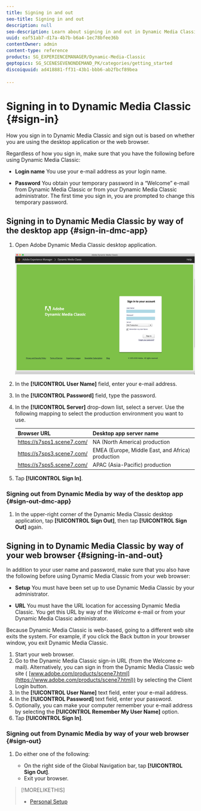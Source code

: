 ```yaml
---
title: Signing in and out
seo-title: Signing in and out
description: null
seo-description: Learn about signing in and out in Dynamic Media Classic
uuid: eaf51ab7-d17a-4b7b-b6a4-1ec78bfee36b
contentOwner: admin
content-type: reference
products: SG_EXPERIENCEMANAGER/Dynamic-Media-Classic
geptopics: SG_SCENESEVENONDEMAND_PK/categories/getting_started
discoiquuid: ad418881-ff31-43b1-bbb6-ab2fbcf89bea

---
```


<!-- UPDATE THIS TOPIC AFTER DECEMBER 31, 2020!!!!! -->

# Signing in to Dynamic Media Classic {#sign-in}

How you sign in to Dynamic Media Classic and sign out is based on whether you are using the desktop application or the web browser.

Regardless of how you sign in, make sure that you have the following before using Dynamic Media Classic:

* **Login name**
You use your e-mail address as your login name.

* **Password**
You obtain your temporary password in a “Welcome” e-mail from Dynamic Media Classic or from your Dynamic Media Classic administrator. The first time you sign in, you are prompted to change this temporary password.

## Signing in to Dynamic Media Classic by way of the desktop app {#sign-in-dmc-app}

1. Open Adobe Dynamic Media Classic desktop application.

    ![Dynamic Media Classic sign in](/help/assets/dmclassic-login1.png)

1. In the **[!UICONTROL User Name]** field, enter your e-mail address.
1. In the **[!UICONTROL Password]** field, type the password.
1. In the **[!UICONTROL Server]** drop-down list, select a server. 
Use the following mapping to select the production environment you want to use.

    | Browser URL | Desktop app server name |
    |---|---|
    | https://s7sps1.scene7.com/ | NA (North America) production |
    | https://s7sps3.scene7.com/ | EMEA (Europe, Middle East, and Africa) production |
    | https://s7sps5.scene7.com/ | APAC (Asia-Pacific) production |

1. Tap **[!UICONTROL Sign In]**.

### Signing out from Dynamic Media by way of the desktop app {#sign-out-dmc-app} 

1. In the upper-right corner of the Dynamic Media Classic desktop application, tap **[!UICONTROL Sign Out]**, then tap **[!UICONTROL Sign Out]** again.

## Signing in to Dynamic Media Classic by way of your web browser {#signing-in-and-out}

In addition to your user name and password, make sure that you also have the following before using Dynamic Media Classic from your web browser:

* **Setup**
You must have been set up to use Dynamic Media Classic by your administrator.

* **URL**
You must have the URL location for accessing Dynamic Media Classic. You get this URL by way of the *Welcome* e-mail or from your Dynamic Media Classic administrator.

Because Dynamic Media Classic is web-based, going to a different web site exits the system. For example, if you click the Back button in your browser window, you exit Dynamic Media Classic.

1. Start your web browser.
1. Go to the Dynamic Media Classic sign-in URL (from the Welcome e-mail). Alternatively, you can sign in from the Dynamic Media Classic web site ( [www.adobe.com/products/scene7.html](https://www.adobe.com/products/scene7.html)) by selecting the Client Login button.
1. In the **[!UICONTROL User Name]** text field, enter your e-mail address.
1. In the **[!UICONTROL Password]** text field, enter your password.
1. Optionally, you can make your computer remember your e-mail address by selecting the **[!UICONTROL Remember My User Name]** option.
1. Tap **[!UICONTROL Sign In]**.

### Signing out from Dynamic Media by way of your web browser {#sign-out}

1. Do either one of the following:

    * On the right side of the Global Navigation bar, tap **[!UICONTROL Sign Out]**.
    * Exit your browser.

>[!MORELIKETHIS]
>
>* [Personal Setup](personal-setup.md#personal_setup)
